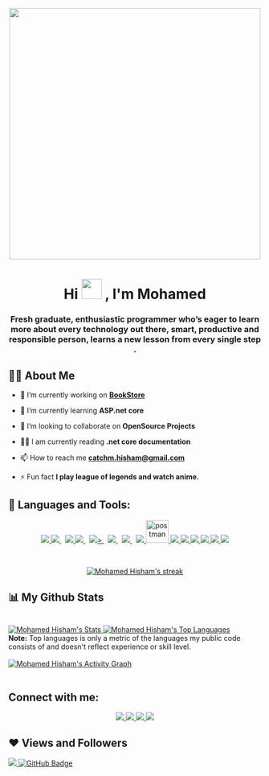 <p align="center">
    <a href="#">
    <img width="500px" height="500px" src="https://www.pngkit.com/png/full/625-6252897_software-engineer-clipart-programmer-computer-software-software-engineer.png" height="175px"/>
</a>
</p>
<h1 align="center">
    Hi
    <img src="https://raw.githubusercontent.com/MartinHeinz/MartinHeinz/master/wave.gif" width="40px">
    , I'm Mohamed
</h1>
<h3 align="center">
    Fresh graduate, enthusiastic programmer who’s eager to learn more about every technology out there, smart, productive and responsible person, learns a new lesson from every single step .
</h3>


## 🙋‍♂️ About Me

- 🔭 I’m currently working on **[BookStore](https://github.com/MlHisham/BookStore)**

- 🌱 I’m currently learning **ASP.net core**

- 👯 I’m looking to collaborate on **OpenSource Projects**

- 👨‍💻 I am currently reading **.net core documentation** 

- 📫 How to reach me **catchm.hisham@gmail.com**

- ⚡ Fun fact **I play league of legends and watch anime.**

## 🚀 Languages and Tools:

<p align="center"> 
    <a href="https://dotnet.microsoft.com/en-us/apps/aspnet" target="_blank">
       <img src="https://img.icons8.com/color/48/000000/c-sharp-logo-2.png"/>
    </a>
    <a style="padding-right:8px;"href="https://www.java.com/en/" target="_blank"><img src="https://img.icons8.com/color/48/000000/java-coffee-cup-logo--v2.png"/>    </a>
    <a href="https://spring.io/projects/spring-boot" target="_blank"> <img src="https://img.icons8.com/color/48/000000/spring-logo.png"/> </a>
    <a style="padding-right:8px;"href="https://www.docker.com/" target="_blank">
<img src="https://img.icons8.com/nolan/64/docker.png"/>    </a>
    <a style="padding-right:8px;" href="https://git-scm.com/" target="_blank">
       <img src="https://img.icons8.com/nolan/64/git.png"/>>
    </a>
    <a style="padding-right:8px;" href="https://www.mysql.com/" target="_blank">
        <img src="https://img.icons8.com/fluent/50/000000/mysql-logo.png"/>
    </a>
    <a style="padding-right:8px;"href="https://nodejs.org/en/" target="_blank">
       <img src="https://img.icons8.com/fluency/48/000000/node-js.png"/>
    </a>
    <a href="#" target="_blank">
        <img src="https://img.icons8.com/color/48/000000/c-plus-plus-logo.png"/>
    </a> 
    <a href="https://postman.com" target="_blank">
        <img src="https://www.vectorlogo.zone/logos/getpostman/getpostman-icon.svg" alt="postman" width="45" height="45"/>
    </a> <a href="https://developer.mozilla.org/en-US/docs/Web/JavaScript" target="_blank">
        <img src="https://img.icons8.com/color/48/000000/javascript.png"/>
    </a> 
    <a href="https://firebase.google.com/" target="_blank"> <img src="https://img.icons8.com/color/48/000000/firebase.png"/> </a>  
    <a href="https://www.w3.org/html/" target="_blank">
        <img src="https://img.icons8.com/color/48/000000/html-5.png"/>
    </a> 
    <a href="https://www.w3schools.com/css/" target="_blank">
        <img src="https://img.icons8.com/color/48/000000/css3.png"/>
    </a> 
    <a href="https://getbootstrap.com" target="_blank">
        <img src="https://img.icons8.com/color/48/000000/bootstrap.png"/>
    </a> 
    <a href="https://cloud.google.com/" target="_blank">
    <img src="https://img.icons8.com/color/48/000000/google-cloud.png"/></a>
</p>

 
<br/>

<p align="center">
    <a href="https://github.com/MlHisham/github-readme-streak-stats">
        <img title="🔥 Get streak stats for your profile at git.io/streak-stats" alt="Mohamed Hisham's streak" src="https://github-readme-streak-stats.herokuapp.com/?user=MlHisham&theme=black-ice&hide_border=true&stroke=0000&background=060A0CD0"/>
    </a>
</p>

## 📊 My Github Stats

<br/>
<a href="https://github.com/MlHisham/github-readme-stats">
    <img alt="Mohamed Hisham's Stats" src="https://github-readme-stats.vercel.app/api?username=MlHisham&show_icons=true&count_private=true&theme=react&hide_border=true&bg_color=0D1117" />
</a>
<a href="https://github.com/MlHisham/github-readme-stats">
    <img alt="Mohamed Hisham's Top Languages" src="https://github-readme-stats.vercel.app/api/top-langs/?username=MlHisham&langs_count=8&count_private=true&layout=compact&theme=react&hide_border=true&bg_color=0D1117" />
</a>
<br/>
<b>Note:</b> Top languages is only a metric of the languages my public code consists of and doesn't reflect experience or skill level.


<br/>
<br/>

<a href="https://github.com/MlHisham/github-readme-activity-graph">
    <img alt="Mohamed Hisham's Activity Graph" src="https://activity-graph.herokuapp.com/graph?username=MlHisham&bg_color=0D1117&color=5BCDEC&line=5BCDEC&point=FFFFFF&hide_border=true" />
</a>

<br/>
<br/>

## Connect with me:
<p align="center">
    <a href = "https://www.linkedin.com/in/mohamedhishammarzook/">
        <img src="https://img.icons8.com/fluent/48/000000/linkedin.png"/>
    </a>
    <a href="https://leetcode.com/user1067c/">
    	<img src="https://img.icons8.com/external-tal-revivo-shadow-tal-revivo/48/000000/external-level-up-your-coding-skills-and-quickly-land-a-job-logo-shadow-tal-revivo.png"/>
    </a>
    <a href="https://www.hackerrank.com/catchm_hisham">
    	<img src="https://img.icons8.com/external-tal-revivo-shadow-tal-revivo/48/000000/external-hackerrank-is-a-technology-company-that-focuses-on-competitive-programming-logo-shadow-tal-revivo.png"/>
    </a>
    <a href="mailto:catchm.hisham@gmail.com">
    	<img src="https://img.icons8.com/color/48/000000/gmail-new.png"/>
    </a>
</p>

## ❤ Views and Followers
<a href="https://github.com/MlHisham/github-profile-views-counter">
    <img src="https://komarev.com/ghpvc/?username=MlHisham">
</a>
<a href="https://github.com/MlHisham?tab=followers">
    <img src="https://img.shields.io/github/followers/MlHisham?label=Followers&style=social" alt="GitHub Badge">
</a>
